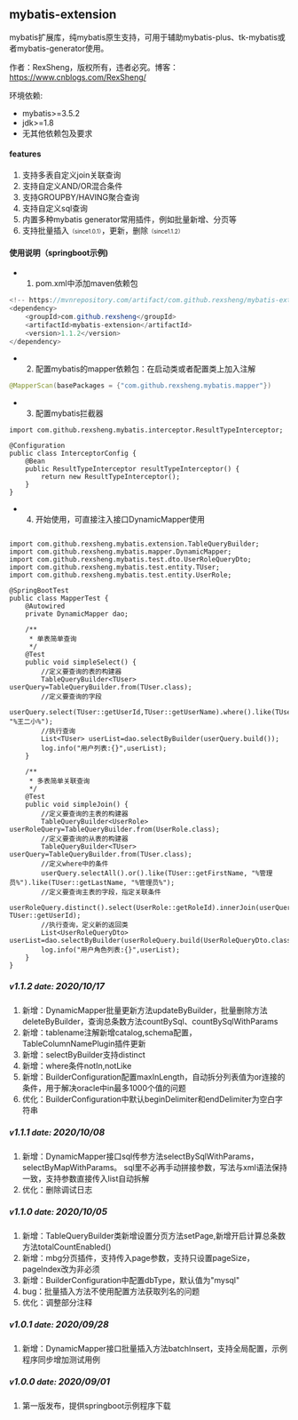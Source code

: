 ## mybatis-extension
mybatis扩展库，纯mybatis原生支持，可用于辅助mybatis-plus、tk-mybatis或者mybatis-generator使用。

作者：RexSheng，版权所有，违者必究。博客：https://www.cnblogs.com/RexSheng/

环境依赖:
* mybatis>=3.5.2
* jdk>=1.8
* 无其他依赖包及要求

#### features
1. 支持多表自定义join关联查询
2. 支持自定义AND/OR混合条件
3. 支持GROUPBY/HAVING聚合查询
4. 支持自定义sql查询
5. 内置多种mybatis generator常用插件，例如批量新增、分页等
6. 支持批量插入<font size="1">（since1.0.1）</font>，更新，删除<font size="1">（since1.1.2）</font>

#### 使用说明（springboot示例)
- 1. pom.xml中添加maven依赖包

``` java
<!-- https://mvnrepository.com/artifact/com.github.rexsheng/mybatis-extension -->
<dependency>
    <groupId>com.github.rexsheng</groupId>
    <artifactId>mybatis-extension</artifactId>
    <version>1.1.2</version>
</dependency>

```
- 2. 配置mybatis的mapper依赖包：在启动类或者配置类上加入注解

``` java
@MapperScan(basePackages = {"com.github.rexsheng.mybatis.mapper"})
```
- 3. 配置mybatis拦截器

```
import com.github.rexsheng.mybatis.interceptor.ResultTypeInterceptor;

@Configuration
public class InterceptorConfig {
	@Bean
	public ResultTypeInterceptor resultTypeInterceptor() {
		return new ResultTypeInterceptor();
	}
}
```
- 4. 开始使用，可直接注入接口DynamicMapper使用

```

import com.github.rexsheng.mybatis.extension.TableQueryBuilder;
import com.github.rexsheng.mybatis.mapper.DynamicMapper;
import com.github.rexsheng.mybatis.test.dto.UserRoleQueryDto;
import com.github.rexsheng.mybatis.test.entity.TUser;
import com.github.rexsheng.mybatis.test.entity.UserRole;

@SpringBootTest
public class MapperTest {
	@Autowired
	private DynamicMapper dao;
	
	/**
     * 单表简单查询
     */
	@Test
	public void simpleSelect() {
		//定义要查询的表的构建器
		TableQueryBuilder<TUser> userQuery=TableQueryBuilder.from(TUser.class);
		//定义要查询的字段
		userQuery.select(TUser::getUserId,TUser::getUserName).where().like(TUser::getUserName, "%王二小%");
		//执行查询
		List<TUser> userList=dao.selectByBuilder(userQuery.build());
		log.info("用户列表:{}",userList);
	}

	/**
     * 多表简单关联查询
     */
	@Test
	public void simpleJoin() {
		//定义要查询的主表的构建器
		TableQueryBuilder<UserRole> userRoleQuery=TableQueryBuilder.from(UserRole.class);
		//定义要查询的从表的构建器
		TableQueryBuilder<TUser> userQuery=TableQueryBuilder.from(TUser.class);
		//定义where中的条件
		userQuery.selectAll().or().like(TUser::getFirstName, "%管理员%").like(TUser::getLastName, "%管理员%");
		//定义要查询主表的字段，指定关联条件
		userRoleQuery.distinct().select(UserRole::getRoleId).innerJoin(userQuery).on(UserRole::getUserId, TUser::getUserId);		
		//执行查询，定义新的返回类
		List<UserRoleQueryDto> userList=dao.selectByBuilder(userRoleQuery.build(UserRoleQueryDto.class));
		log.info("用户角色列表:{}",userList);
	}
}
```
##### v<font size="3">1.1.2</font>  date: <font size="3">2020/10/17</font>
1. 新增：DynamicMapper批量更新方法updateByBuilder，批量删除方法deleteByBuilder，查询总条数方法countBySql、countBySqlWithParams
2. 新增：tablename注解新增catalog,schema配置，TableColumnNamePlugin插件更新
3. 新增：selectByBuilder支持distinct
4. 新增：where条件notIn,notLike
5. 新增：BuilderConfiguration配置maxInLength，自动拆分列表值为or连接的条件，用于解决oracle中in最多1000个值的问题
6. 优化：BuilderConfiguration中默认beginDelimiter和endDelimiter为空白字符串

##### v<font size="3">1.1.1</font>  date: <font size="3">2020/10/08</font>
1. 新增：DynamicMapper接口sql传参方法selectBySqlWithParams，selectByMapWithParams。
   sql里不必再手动拼接参数，写法与xml语法保持一致，支持参数直接传入list自动拆解
2. 优化：删除调试日志

##### v<font size="3">1.1.0</font>  date: <font size="3">2020/10/05</font>
1. 新增：TableQueryBuilder类新增设置分页方法setPage,新增开启计算总条数方法totalCountEnabled()
2. 新增：mbg分页插件，支持传入page参数，支持只设置pageSize，pageIndex改为非必须
3. 新增：BuilderConfiguration中配置dbType，默认值为"mysql"
4. bug：批量插入方法不使用配置方法获取列名的问题
5. 优化：调整部分注释

##### v<font size="3">1.0.1</font>  date: <font size="3">2020/09/28</font>
1. 新增：DynamicMapper接口批量插入方法batchInsert，支持全局配置，示例程序同步增加测试用例

##### v<font size="3">1.0.0</font>  date: <font size="3">2020/09/01</font>
1. 第一版发布，提供springboot示例程序下载